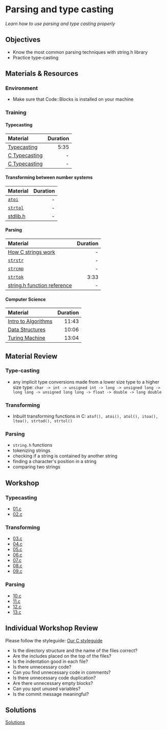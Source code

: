 # Parsing and type casting
*Learn how to use parsing and type casting properly*

## Objectives
- Know the most common parsing techniques with string.h library
- Practice type-casting

## Materials & Resources
### Environment
  - Make sure that Code::Blocks is installed on your machine

### Training

#### Typecasting
| Material | Duration |
|:---------|-----:|
| [Typecasting](https://www.youtube.com/watch?v=ohVRskLlHqM) | 5:35 |
| [C Typecasting](https://www.tutorialspoint.com/cprogramming/c_type_casting.htm) | - |
| [C Typecasting](http://www.w3schools.in/c-tutorial/type-casting/) | - |


#### Transforming between number systems
| Material | Duration |
|:---------|-----:|
| [`atoi`](https://www.tutorialspoint.com/c_standard_library/c_function_atoi.htm) | - |
| [`strtol`](https://www.tutorialspoint.com/c_standard_library/c_function_strtol.htm) | - |
| [stdlib.h](http://www.cplusplus.com/reference/cstdlib/) | - |


#### Parsing
| Material | Duration |
|:---------|-----:|
| [How C strings work](https://www.programiz.com/c-programming/c-strings) | - |
| [`strstr`](https://www.tutorialspoint.com/c_standard_library/c_function_strstr.htm) | - |
| [`strcmp`](https://www.programiz.com/c-programming/library-function/string.h/strcmp) | - |
| [`strtok`](https://www.youtube.com/watch?v=LsWxVwCqVO4) | 3:33 |
| [string.h function reference](http://www.cplusplus.com/reference/cstring/) | - |

#### Computer Science
| Material | Duration |
|:---------|-----:|
| [Intro to Algorithms](https://www.youtube.com/watch?v=rL8X2mlNHPM&list=PL8dPuuaLjXtNlUrzyH5r6jN9ulIgZBpdo&index=14) | 11:43 |
| [Data Structures](https://www.youtube.com/watch?v=DuDz6B4cqVc&index=15&list=PL8dPuuaLjXtNlUrzyH5r6jN9ulIgZBpdo) | 10:06 |
| [Turing Machine](https://www.youtube.com/watch?v=7TycxwFmdB0&index=16&list=PL8dPuuaLjXtNlUrzyH5r6jN9ulIgZBpdo) | 13:04 |


## Material Review
### Type-casting
- any implicit type conversions made from a lower size type to a higher size type: `char -> int -> unsigned int -> long -> unsigned long -> long long -> unsigned long long -> float -> double -> long double`

### Transforming
- Inbuilt transforming functions in C: `atof(), atoi(), atol(), itoa(), ltoa(), strtod(), strtol()`

### Parsing
- `string.h` functions
- tokenizing strings
- checking if a string is contained by another string
- finding a character's position in a string
- comparing two strings

## Workshop
### Typecasting
- [01.c](Workshop/01.c)
- [02.c](Workshop/02.c)

### Transforming
- [03.c](Workshop/03.c)
- [04.c](Workshop/04.c)
- [05.c](Workshop/05.c)
- [06.c](Workshop/06.c)
- [07.c](Workshop/07.c)
- [08.c](Workshop/08.c)
- [09.c](Workshop/09.c)

### Parsing
- [10.c](Workshop/10.c)
- [11.c](Workshop/11.c)
- [12.c](Workshop/12.c)
- [13.c](Workshop/13.c)

## Individual Workshop Review
Please follow the styleguide: [Our C styleguide](https://github.com/greenfox-academy/teaching-materials/blob/master/styleguide/c.md)

 - Is the directory structure and the name of the files correct?
 - Are the includes placed on the top of the files?
 - Is the indentation good in each file?
 - Is there unnecessary code?
 - Can you find unnecessary code in comments?
 - Is there unnecessary code duplication?
 - Are there unnecessary empty blocks?
 - Can you spot unused variables?
 - Is the commit message meaningful?

## Solutions
[Solutions](https://github.com/greenfox-academy/teaching-materials/tree/master/workshop-hardware/solutions/solutions/parsing-and-type-casting)
